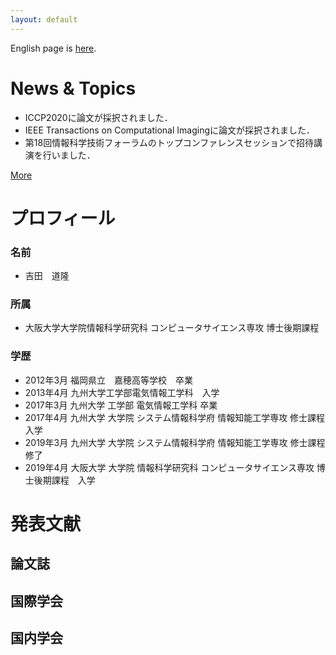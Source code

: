 ```yaml
---
layout: default
---
```



English page is [here](./index_en.html).



# News & Topics

- ICCP2020に論文が採択されました．
- IEEE Transactions on Computational Imagingに論文が採択されました．
- 第18回情報科学技術フォーラムのトップコンファレンスセッションで招待講演を行いました．

[More](./news)

# プロフィール
### 名前
- 吉田　道隆

### 所属
- 大阪大学大学院情報科学研究科 コンピュータサイエンス専攻 博士後期課程

### 学歴
- 2012年3月 福岡県立　嘉穂高等学校　卒業
- 2013年4月 九州大学工学部電気情報工学科　入学
- 2017年3月 九州大学 工学部 電気情報工学科 卒業
- 2017年4月 九州大学 大学院 システム情報科学府 情報知能工学専攻 修士課程 入学
- 2019年3月 九州大学 大学院 システム情報科学府 情報知能工学専攻 修士課程 修了
- 2019年4月 大阪大学 大学院 情報科学研究科 コンピュータサイエンス専攻 博士後期課程　入学

# 発表文献
## 論文誌

## 国際学会

## 国内学会
